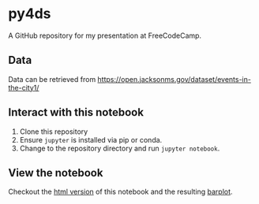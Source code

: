 # py4ds

A GitHub repository for my presentation at FreeCodeCamp.


## Data

Data can be retrieved from <a src="https://open.jacksonms.gov/dataset/events-in-the-city1/">https://open.jacksonms.gov/dataset/events-in-the-city1/</a>

## Interact with this notebook

1. Clone this repository
2. Ensure `jupyter` is installed via pip or conda.
3. Change to the repository directory and run `jupyter notebook`.

## View the notebook

Checkout the [html version](https://www.shauritahutchins.com/py4ds/py4ds.html) of 
this notebook and the resulting [barplot](https://www.shauritahutchins.com/py4ds/revenue_barplot.html).
